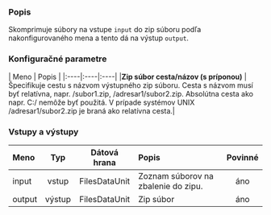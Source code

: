 ### Popis

Skomprimuje súbory na vstupe `input` do zip súboru podľa nakonfigurovaného mena a tento dá na výstup `output`.

### Konfiguračné parametre

| Meno | Popis |
|:----|:----|:----|
|**Zip súbor cesta/názov (s príponou)** |  Špecifikuje cestu s názvom výstupného zip súboru. Cesta s názvom musí byť relatívna, napr. /subor1.zip, /adresar1/subor2.zip. Absolútna cesta ako napr. C:/ nemôže byť použitá. V prípade systémov UNIX /adresar1/subor2.zip je braná ako relatívna cesta.|

### Vstupy a výstupy

|Meno |Typ | Dátová hrana | Popis | Povinné |
|:--------|:------:|:------:|:-------------|:---------------------:|
|input   |vstup| FilesDataUnit | Zoznam súborov na zbalenie do zipu. |áno|
|output  |výstup| FilesDataUnit | Zip súbor |áno|
